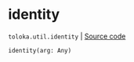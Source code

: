 # identity
`toloka.util.identity` | [Source code](https://github.com/Toloka/toloka-kit/blob/v0.1.24/src/util/__init__.py#L60)

```python
identity(arg: Any)
```

